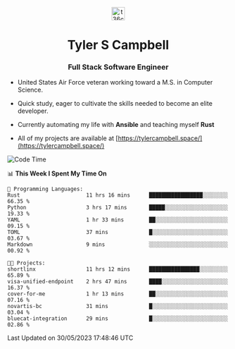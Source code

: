 <p align="center">
<a href="https://www.linkedin.com/in/t36campbell" target="blank"><img align="center" src="https://ik.imagekit.io/t36campbell/Portfolio/linkedin.png.original_m8bbGgPh6.png" alt="t36campbell" height="30" width="30" /></a>
</p>
<h1 align="center">Tyler S Campbell</h1>
<h3 align="center">Full Stack Software Engineer</h3>

* United States Air Force veteran working toward a M.S. in Computer Science.

* Quick study, eager to cultivate the skills needed to become an elite developer.

* Currently automating my life with **Ansible** and teaching myself **Rust**

* All of my projects are available at [https://tylercampbell.space/](https://tylercampbell.space/)

<!--START_SECTION:waka-->
![Code Time](http://img.shields.io/badge/Code%20Time-2%2C533%20hrs%202%20mins-blue)

📊 **This Week I Spent My Time On** 

```text
💬 Programming Languages: 
Rust                     11 hrs 16 mins      █████████████████░░░░░░░░   66.35 % 
Python                   3 hrs 17 mins       █████░░░░░░░░░░░░░░░░░░░░   19.33 % 
YAML                     1 hr 33 mins        ██░░░░░░░░░░░░░░░░░░░░░░░   09.15 % 
TOML                     37 mins             █░░░░░░░░░░░░░░░░░░░░░░░░   03.67 % 
Markdown                 9 mins              ░░░░░░░░░░░░░░░░░░░░░░░░░   00.92 % 

🐱‍💻 Projects: 
shortlinx                11 hrs 12 mins      ████████████████░░░░░░░░░   65.89 % 
visa-unified-endpoint    2 hrs 47 mins       ████░░░░░░░░░░░░░░░░░░░░░   16.37 % 
cover-for-me             1 hr 13 mins        ██░░░░░░░░░░░░░░░░░░░░░░░   07.16 % 
novartis-bc              31 mins             █░░░░░░░░░░░░░░░░░░░░░░░░   03.04 % 
bluecat-integration      29 mins             █░░░░░░░░░░░░░░░░░░░░░░░░   02.86 % 
```


 Last Updated on 30/05/2023 17:48:46 UTC
<!--END_SECTION:waka-->
